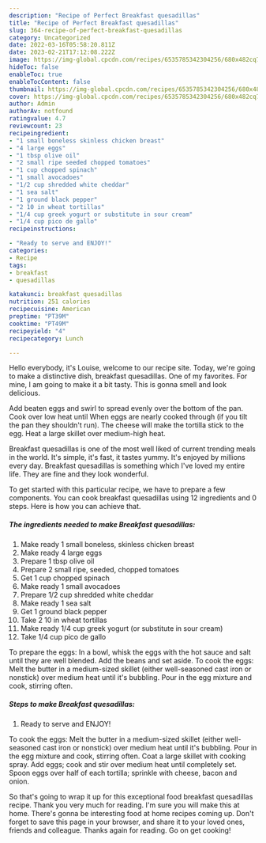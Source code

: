```yaml
---
description: "Recipe of Perfect Breakfast quesadillas"
title: "Recipe of Perfect Breakfast quesadillas"
slug: 364-recipe-of-perfect-breakfast-quesadillas
category: Uncategorized
date: 2022-03-16T05:58:20.811Z
date: 2023-02-21T17:12:08.222Z
image: https://img-global.cpcdn.com/recipes/6535785342304256/680x482cq70/breakfast-quesadillas-recipe-main-photo.jpg
hideToc: false
enableToc: true
enableTocContent: false
thumbnail: https://img-global.cpcdn.com/recipes/6535785342304256/680x482cq70/breakfast-quesadillas-recipe-main-photo.jpg
cover: https://img-global.cpcdn.com/recipes/6535785342304256/680x482cq70/breakfast-quesadillas-recipe-main-photo.jpg
author: Admin
authorAv: notfound
ratingvalue: 4.7
reviewcount: 23
recipeingredient:
- "1 small boneless skinless chicken breast"
- "4 large eggs"
- "1 tbsp olive oil"
- "2 small ripe seeded chopped tomatoes"
- "1 cup chopped spinach"
- "1 small avocadoes"
- "1/2 cup shredded white cheddar"
- "1 sea salt"
- "1 ground black pepper"
- "2 10 in wheat tortillas"
- "1/4 cup greek yogurt or substitute in sour cream"
- "1/4 cup pico de gallo"
recipeinstructions:

- "Ready to serve and ENJOY!"
categories:
- Recipe
tags:
- breakfast
- quesadillas

katakunci: breakfast quesadillas 
nutrition: 251 calories
recipecuisine: American
preptime: "PT39M"
cooktime: "PT49M"
recipeyield: "4"
recipecategory: Lunch

---
```



Hello everybody, it's Louise, welcome to our recipe site. Today, we're going to make a distinctive dish, breakfast quesadillas. One of my favorites. For mine, I am going to make it a bit tasty. This is gonna smell and look delicious.

Add beaten eggs and swirl to spread evenly over the bottom of the pan. Cook over low heat until When eggs are nearly cooked through (if you tilt the pan they shouldn&#39;t run). The cheese will make the tortilla stick to the egg. Heat a large skillet over medium-high heat.

Breakfast quesadillas is one of the most well liked of current trending meals in the world. It's simple, it's fast, it tastes yummy. It's enjoyed by millions every day. Breakfast quesadillas is something which I've loved my entire life. They are fine and they look wonderful.


To get started with this particular recipe, we have to prepare a few components. You can cook breakfast quesadillas using 12 ingredients and 0 steps. Here is how you can achieve that.

<!--inarticleads1-->

##### The ingredients needed to make Breakfast quesadillas:

1. Make ready 1 small boneless, skinless chicken breast
1. Make ready 4 large eggs
1. Prepare 1 tbsp olive oil
1. Prepare 2 small ripe, seeded, chopped tomatoes
1. Get 1 cup chopped spinach
1. Make ready 1 small avocadoes
1. Prepare 1/2 cup shredded white cheddar
1. Make ready 1 sea salt
1. Get 1 ground black pepper
1. Take 2 10 in wheat tortillas
1. Make ready 1/4 cup greek yogurt (or substitute in sour cream)
1. Take 1/4 cup pico de gallo


To prepare the eggs: In a bowl, whisk the eggs with the hot sauce and salt until they are well blended. Add the beans and set aside. To cook the eggs: Melt the butter in a medium-sized skillet (either well-seasoned cast iron or nonstick) over medium heat until it&#39;s bubbling. Pour in the egg mixture and cook, stirring often. 

<!--inarticleads2-->

##### Steps to make Breakfast quesadillas:


1. Ready to serve and ENJOY!

To cook the eggs: Melt the butter in a medium-sized skillet (either well-seasoned cast iron or nonstick) over medium heat until it&#39;s bubbling. Pour in the egg mixture and cook, stirring often. Coat a large skillet with cooking spray. Add eggs; cook and stir over medium heat until completely set. Spoon eggs over half of each tortilla; sprinkle with cheese, bacon and onion. 

So that's going to wrap it up for this exceptional food breakfast quesadillas recipe. Thank you very much for reading. I'm sure you will make this at home. There's gonna be interesting food at home recipes coming up. Don't forget to save this page in your browser, and share it to your loved ones, friends and colleague. Thanks again for reading. Go on get cooking!
